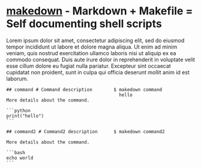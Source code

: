 # [makedown](https://makedown.dev) - Markdown + Makefile = Self documenting shell scripts

Lorem ipsum dolor sit amet, consectetur adipiscing elit, sed do eiusmod tempor incididunt ut labore et dolore magna aliqua.
Ut enim ad minim veniam, quis nostrud exercitation ullamco laboris nisi ut aliquip ex ea commodo consequat.
Duis aute irure dolor in reprehenderit in voluptate velit esse cillum dolore eu fugiat nulla pariatur.
Excepteur sint occaecat cupidatat non proident, sunt in culpa qui officia deserunt mollit anim id est laborum.

````
## command # Command description        $ makedown command
                                          hello
More details about the command.

```python
print("hello")
```

## command2 # Command2 description      $ makedown command2

More details about the command.

```bash
echo world
```
````
